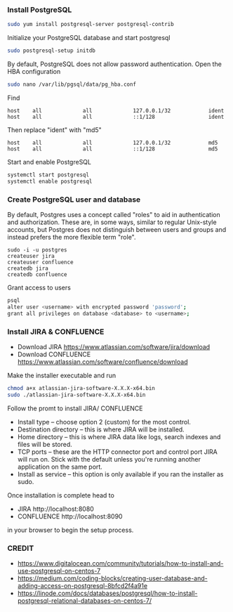 ### Install PostgreSQL  

```bash
sudo yum install postgresql-server postgresql-contrib
```
Initialize your PostgreSQL database and start postgresql

```bash
sudo postgresql-setup initdb
```

By default, PostgreSQL does not allow password authentication.
Open the HBA configuration


```bash
sudo nano /var/lib/pgsql/data/pg_hba.conf
```

Find

```
host    all             all             127.0.0.1/32            ident
host    all             all             ::1/128                 ident
```

Then replace "ident" with "md5"

```
host    all             all             127.0.0.1/32            md5
host    all             all             ::1/128                 md5
```

Start and enable PostgreSQL

```bash
systemctl start postgresql
systemctl enable postgresql
```

### Create PostgreSQL user and database

By default, Postgres uses a concept called "roles" to aid in authentication and authorization. These are, in some ways, similar to regular Unix-style accounts, but Postgres does not distinguish between users and groups and instead prefers the more flexible term "role".

```
sudo -i -u postgres
createuser jira
createuser confluence
createdb jira
createdb confluence
```

Grant access to users

```bash
psql
alter user <username> with encrypted password 'password';
grant all privileges on database <database> to <username>;
```

### Install JIRA & CONFLUENCE

- Download JIRA https://www.atlassian.com/software/jira/download
- Download CONFLUENCE https://www.atlassian.com/software/confluence/download

Make the installer executable and run

```bash
chmod a+x atlassian-jira-software-X.X.X-x64.bin
sudo ./atlassian-jira-software-X.X.X-x64.bin
```

Follow the promt to install JIRA/ CONFLUENCE

- Install type – choose option 2 (custom) for the most control.
- Destination directory – this is where JIRA will be installed.
- Home directory – this is where JIRA data like logs, search indexes and files will be stored.
- TCP ports – these are the HTTP connector port and control port JIRA will run on. Stick with the default unless you're running another application on the same port.
- Install as service – this option is only available if you ran the installer as sudo.

Once installation is complete head to

- JIRA http://localhost:8080
- CONFLUENCE http://localhost:8090

in your browser to begin the setup process.

### CREDIT
- https://www.digitalocean.com/community/tutorials/how-to-install-and-use-postgresql-on-centos-7
- https://medium.com/coding-blocks/creating-user-database-and-adding-access-on-postgresql-8bfcd2f4a91e
- https://linode.com/docs/databases/postgresql/how-to-install-postgresql-relational-databases-on-centos-7/
